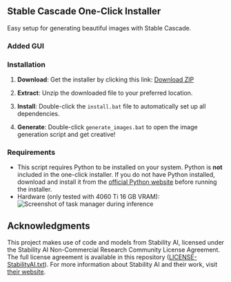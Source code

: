 ## Stable Cascade One-Click Installer

Easy setup for generating beautiful images with Stable Cascade.

### Added GUI 

### Installation

1. **Download**: Get the installer by clicking this link: [Download ZIP](https://github.com/EtienneDosSantos/stable-cascade-one-click-installer/archive/refs/heads/main.zip)

2. **Extract**: Unzip the downloaded file to your preferred location.

3. **Install**: Double-click the `install.bat` file to automatically set up all dependencies.

4. **Generate**: Double-click `generate_images.bat` to open the image generation script and get creative!

### Requirements

- This script requires Python to be installed on your system. Python is **not** included in the one-click installer. If you do not have Python installed, download and install it from the [official Python website](https://www.python.org/downloads/) before running the installer.
- Hardware (only tested with 4060 Ti 16 GB VRAM): ![Screenshot of task manager during inference](https://raw.githubusercontent.com/EtienneDosSantos/stable-cascade-one-click-installer/main/hardware_requirements.jpg)

## Acknowledgments

This project makes use of code and models from Stability AI, licensed under the Stability AI Non-Commercial Research Community License Agreement. The full license agreement is available in this repository ([LICENSE-StabilityAI.txt](./LICENSE-StabilityAI.txt)). For more information about Stability AI and their work, visit [their website](https://stability.ai/).
